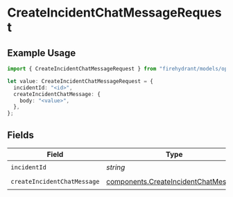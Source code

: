 # CreateIncidentChatMessageRequest

## Example Usage

```typescript
import { CreateIncidentChatMessageRequest } from "firehydrant/models/operations";

let value: CreateIncidentChatMessageRequest = {
  incidentId: "<id>",
  createIncidentChatMessage: {
    body: "<value>",
  },
};
```

## Fields

| Field                                                                                        | Type                                                                                         | Required                                                                                     | Description                                                                                  |
| -------------------------------------------------------------------------------------------- | -------------------------------------------------------------------------------------------- | -------------------------------------------------------------------------------------------- | -------------------------------------------------------------------------------------------- |
| `incidentId`                                                                                 | *string*                                                                                     | :heavy_check_mark:                                                                           | N/A                                                                                          |
| `createIncidentChatMessage`                                                                  | [components.CreateIncidentChatMessage](../../models/components/createincidentchatmessage.md) | :heavy_check_mark:                                                                           | N/A                                                                                          |